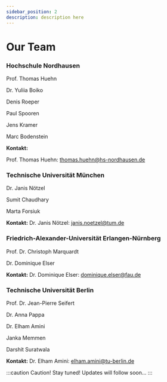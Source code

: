 ```yaml
---
sidebar_position: 2
description: description here
---
```


# Our Team

### Hochschule Nordhausen

Prof. Thomas Huehn

Dr. Yuliia Boiko

Denis Roeper

Paul Spooren

Jens Kramer

Marc Bodenstein

**Kontakt:**

Prof. Thomas Huehn:
thomas.huehn@hs-nordhausen.de

### Technische Universität München

Dr. Janis Nötzel

Sumit Chaudhary

Marta Forsiuk

**Kontakt:**
Dr. Janis Nötzel:
janis.noetzel@tum.de

### Friedrich-Alexander-Universität Erlangen-Nürnberg

Prof. Dr. Christoph Marquardt

Dr. Dominique Elser

**Kontakt:**
Dr. Dominique Elser:
dominique.elser@fau.de

### Technische Universität Berlin



Prof. Dr. Jean-Pierre Seifert

Dr. Anna Pappa

Dr. Elham Amini

Janka Memmen

Darshit Suratwala


**Kontakt:**
Dr. Elham Amini: elham.amini@tu-berlin.de



:::caution Caution!
Stay tuned! Updates will follow soon...
:::
